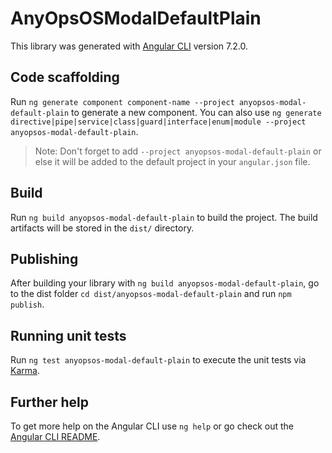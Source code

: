 # AnyOpsOSModalDefaultPlain

This library was generated with [Angular CLI](https://github.com/angular/angular-cli) version 7.2.0.

## Code scaffolding

Run `ng generate component component-name --project anyopsos-modal-default-plain` to generate a new component. You can also use `ng generate directive|pipe|service|class|guard|interface|enum|module --project anyopsos-modal-default-plain`.
> Note: Don't forget to add `--project anyopsos-modal-default-plain` or else it will be added to the default project in your `angular.json` file. 

## Build

Run `ng build anyopsos-modal-default-plain` to build the project. The build artifacts will be stored in the `dist/` directory.

## Publishing

After building your library with `ng build anyopsos-modal-default-plain`, go to the dist folder `cd dist/anyopsos-modal-default-plain` and run `npm publish`.

## Running unit tests

Run `ng test anyopsos-modal-default-plain` to execute the unit tests via [Karma](https://karma-runner.github.io).

## Further help

To get more help on the Angular CLI use `ng help` or go check out the [Angular CLI README](https://github.com/angular/angular-cli/blob/master/README.md).
